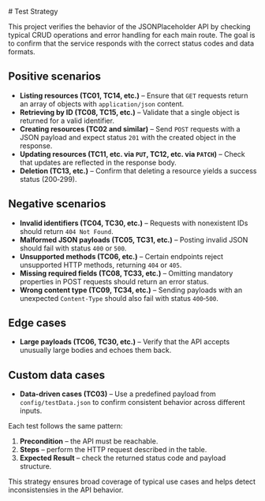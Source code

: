 ﻿﻿# Test Strategy

This project verifies the behavior of the JSONPlaceholder API by checking typical CRUD operations and error handling for each main route. The goal is to confirm that the service responds with the correct status codes and data formats.

## Positive scenarios
- **Listing resources (TC01, TC14, etc.)** – Ensure that `GET` requests return an array of objects with `application/json` content.
- **Retrieving by ID (TC08, TC15, etc.)** – Validate that a single object is returned for a valid identifier.
- **Creating resources (TC02 and similar)** – Send `POST` requests with a JSON payload and expect status `201` with the created object in the response.
- **Updating resources (TC11, etc. via `PUT`, TC12, etc. via `PATCH`)** – Check that updates are reflected in the response body.
- **Deletion (TC13, etc.)** – Confirm that deleting a resource yields a success status (200‑299).

## Negative scenarios
- **Invalid identifiers (TC04, TC30, etc.)** – Requests with nonexistent IDs should return `404 Not Found`.
- **Malformed JSON payloads (TC05, TC31, etc.)** – Posting invalid JSON should fail with status `400` or `500`.
- **Unsupported methods (TC06, etc.)** – Certain endpoints reject unsupported HTTP methods, returning `404` or `405`.
- **Missing required fields (TC08, TC33, etc.)** – Omitting mandatory properties in POST requests should return an error status.
- **Wrong content type (TC09, TC34, etc.)** – Sending payloads with an unexpected `Content-Type` should also fail with status `400`‑`500`.

## Edge cases
- **Large payloads (TC06, TC30, etc.)** – Verify that the API accepts unusually large bodies and echoes them back.

## Custom data cases
- **Data-driven cases (TC03)** – Use a predefined payload from `config/testData.json` to confirm consistent behavior across different inputs.

Each test follows the same pattern:
1. **Precondition** – the API must be reachable.
2. **Steps** – perform the HTTP request described in the table.
3. **Expected Result** – check the returned status code and payload structure.

This strategy ensures broad coverage of typical use cases and helps detect inconsistensies in the API behavior.

